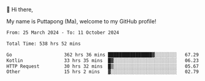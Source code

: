 👋 Hi there,

My name is Puttapong (Ma), welcome to my GitHub profile!

<!--START_SECTION:waka-->

```txt
From: 25 March 2024 - To: 11 October 2024

Total Time: 538 hrs 52 mins

Go                   362 hrs 36 mins ████████████████▓░░░░░░░░   67.29 %
Kotlin               33 hrs 35 mins  █▓░░░░░░░░░░░░░░░░░░░░░░░   06.23 %
HTTP Request         30 hrs 32 mins  █▒░░░░░░░░░░░░░░░░░░░░░░░   05.67 %
Other                15 hrs 2 mins   ▓░░░░░░░░░░░░░░░░░░░░░░░░   02.79 %
```

<!--END_SECTION:waka-->
